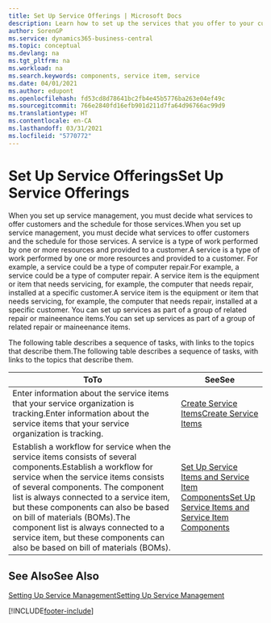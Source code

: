 ```yaml
---
title: Set Up Service Offerings | Microsoft Docs
description: Learn how to set up the services that you offer to your customers.
author: SorenGP
ms.service: dynamics365-business-central
ms.topic: conceptual
ms.devlang: na
ms.tgt_pltfrm: na
ms.workload: na
ms.search.keywords: components, service item, service
ms.date: 04/01/2021
ms.author: edupont
ms.openlocfilehash: fd53cd8d78641bc2fb4e45b5776ba263e04ef49c
ms.sourcegitcommit: 766e2840fd16efb901d211d7fa64d96766ac99d9
ms.translationtype: HT
ms.contentlocale: en-CA
ms.lasthandoff: 03/31/2021
ms.locfileid: "5770772"
---
```

# <a name="set-up-service-offerings"></a><span data-ttu-id="97edb-103">Set Up Service Offerings</span><span class="sxs-lookup"><span data-stu-id="97edb-103">Set Up Service Offerings</span></span>
<span data-ttu-id="97edb-104">When you set up service management, you must decide what services to offer customers and the schedule for those services.</span><span class="sxs-lookup"><span data-stu-id="97edb-104">When you set up service management, you must decide what services to offer customers and the schedule for those services.</span></span> <span data-ttu-id="97edb-105">A service is a type of work performed by one or more resources and provided to a customer.</span><span class="sxs-lookup"><span data-stu-id="97edb-105">A service is a type of work performed by one or more resources and provided to a customer.</span></span> <span data-ttu-id="97edb-106">For example, a service could be a type of computer repair.</span><span class="sxs-lookup"><span data-stu-id="97edb-106">For example, a service could be a type of computer repair.</span></span> <span data-ttu-id="97edb-107">A service item is the equipment or item that needs servicing, for example, the computer that needs repair, installed at a specific customer.</span><span class="sxs-lookup"><span data-stu-id="97edb-107">A service item is the equipment or item that needs servicing, for example, the computer that needs repair, installed at a specific customer.</span></span> <span data-ttu-id="97edb-108">You can set up services as part of a group of related repair or maineenance items.</span><span class="sxs-lookup"><span data-stu-id="97edb-108">You can set up services as part of a group of related repair or maineenance items.</span></span>  
  
<span data-ttu-id="97edb-109">The following table describes a sequence of tasks, with links to the topics that describe them.</span><span class="sxs-lookup"><span data-stu-id="97edb-109">The following table describes a sequence of tasks, with links to the topics that describe them.</span></span>  
  
|<span data-ttu-id="97edb-110">**To**</span><span class="sxs-lookup"><span data-stu-id="97edb-110">**To**</span></span>|<span data-ttu-id="97edb-111">**See**</span><span class="sxs-lookup"><span data-stu-id="97edb-111">**See**</span></span>|  
|------------|-------------|  
|<span data-ttu-id="97edb-112">Enter information about the service items that your service organization is tracking.</span><span class="sxs-lookup"><span data-stu-id="97edb-112">Enter information about the service items that your service organization is tracking.</span></span>|[<span data-ttu-id="97edb-113">Create Service Items</span><span class="sxs-lookup"><span data-stu-id="97edb-113">Create Service Items</span></span>](service-how-to-create-service-items.md)|  
|<span data-ttu-id="97edb-114">Establish a workflow for service when the service items consists of several components.</span><span class="sxs-lookup"><span data-stu-id="97edb-114">Establish a workflow for service when the service items consists of several components.</span></span> <span data-ttu-id="97edb-115">The component list is always connected to a service item, but these components can also be based on bill of materials (BOMs).</span><span class="sxs-lookup"><span data-stu-id="97edb-115">The component list is always connected to a service item, but these components can also be based on bill of materials (BOMs).</span></span>|[<span data-ttu-id="97edb-116">Set Up Service Items and Service Item Components</span><span class="sxs-lookup"><span data-stu-id="97edb-116">Set Up Service Items and Service Item Components</span></span>](service-how-setup-service-items.md)|  
  
## <a name="see-also"></a><span data-ttu-id="97edb-117">See Also</span><span class="sxs-lookup"><span data-stu-id="97edb-117">See Also</span></span>  
[<span data-ttu-id="97edb-118">Setting Up Service Management</span><span class="sxs-lookup"><span data-stu-id="97edb-118">Setting Up Service Management</span></span>](service-setup-service.md)   

[!INCLUDE[footer-include](includes/footer-banner.md)]
